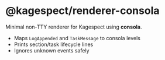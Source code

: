 # @kagespect/renderer-consola

Minimal non-TTY renderer for Kagespect using **consola**.

- Maps `LogAppended` and `TaskMessage` to consola levels
- Prints section/task lifecycle lines
- Ignores unknown events safely
